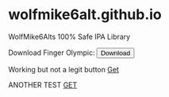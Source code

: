 # wolfmike6alt.github.io
WolfMike6Alts 100% Safe IPA Library

Download Finger Olympic:
<button type="button">Download</button>


Working but not a legit button
<a class="get-btn" href="itms-services://?action=download-manifest&amp;url=https://raw.githubusercontent.com/WolfMike6Alt/wolfmike6alt.github.io/main/app.plist">Get</a>

ANOTHER TEST
<a href="itms-services://?action=download-manifest&amp;url=https://raw.githubusercontent.com/WolfMike6Alt/wolfmike6alt.github.io/main/app.plist" class="get-btn">GET</a>
